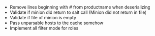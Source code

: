 * Remove lines beginning with # from productname when deserializing
* Validate if minion did return to salt call (Minion did not return in file)
* Validate if file of minion is empty
* Pass unparsable hosts to the cache somehow
* Implement all filter mode for roles
